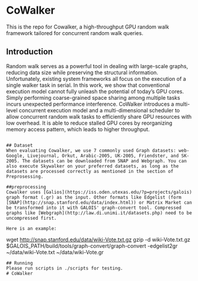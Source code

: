 # CoWalker

This is the repo for Cowalker, a high-throughput GPU random walk framework tailored for concurrent random walk queries. 


## Introduction
Random walk serves as a powerful tool in dealing with large-scale graphs, reducing data size while preserving the structural information. Unfortunately, existing system frameworks all focus on the execution of a single walker task in serial. In this work, we show that conventional execution model cannot fully unleash the potential of today’s GPU cores. Simply performing coarse-grained space sharing among multiple tasks incurs unexpected performance interference. CoWalker introduces a multi-level concurrent execution model and a multi-dimensional scheduler to allow concurrent random walk tasks to efficiently share GPU resources with low overhead. It is able to reduce stalled GPU cores by reorganizing memory access pattern, which leads to higher throughput.

```

## Dataset
When evaluating Cowalker, we use 7 commonly used Graph datasets: web-Google, Livejournal, Orkut, Arabic-2005, UK-2005, Friendster, and SK-2005. The datasets can be downloaded from SNAP and Webgraph. You can also execute Skywalker on your preferred datasets, as long as the datasets are processed correctly as mentioned in the section of Preprosessing.

##preprocessing
Cowalker uses [Galios](https://iss.oden.utexas.edu/?p=projects/galois) graph format (.gr) as the input. Other formats like Edgelist (form [SNAP](http://snap.stanford.edu/data/index.html)) or Matrix Market can be transformed into it with GALOIS' graph-convert tool. Compressed graphs like [Webgraph](http://law.di.unimi.it/datasets.php) need to be uncompressed first.

Here is an example:
```
wget http://snap.stanford.edu/data/wiki-Vote.txt.gz
gzip -d wiki-Vote.txt.gz
$GALOIS_PATH/build/tools/graph-convert/graph-convert -edgelist2gr  ~/data/wiki-Vote.txt  ~/data/wiki-Vote.gr
```
## Running
Please run scripts in ./scripts for testing.
# CoWalker
